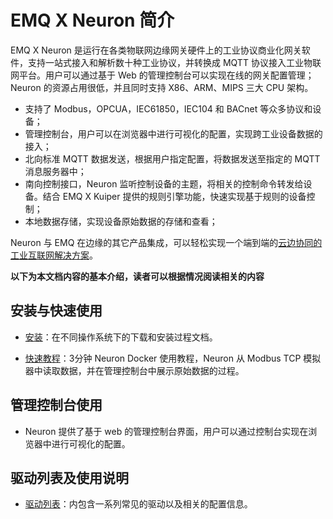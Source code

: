 # EMQ X Neuron 简介

EMQ X Neuron 是运行在各类物联网边缘网关硬件上的工业协议商业化网关软件，支持一站式接入和解析数十种工业协议，并转换成 MQTT 协议接入工业物联网平台。用户可以通过基于 Web 的管理控制台可以实现在线的网关配置管理；Neuron 的资源占用很低，并且同时支持 X86、ARM、MIPS 三大 CPU 架构。

- 支持了 Modbus，OPCUA，IEC61850，IEC104 和 BACnet 等众多协议和设备；
- 管理控制台，用户可以在浏览器中进行可视化的配置，实现跨工业设备数据的接入；
- 北向标准 MQTT 数据发送，根据用户指定配置，将数据发送至指定的 MQTT 消息服务器中；
- 南向控制接口，Neuron 监听控制设备的主题，将相关的控制命令转发给设备。结合 EMQ X Kuiper 提供的规则引擎功能，快速实现基于规则的设备控制；
- 本地数据存储，实现设备原始数据的存储和查看；

Neuron 与 EMQ 在边缘的其它产品集成，可以轻松实现一个端到端的[云边协同的工业互联网解决方案](https://www.emqx.cn/blog/emq-industrial-internet-cloud-edge-integrated-solution)。

**以下为本文档内容的基本介绍，读者可以根据情况阅读相关的内容**

## 安装与快速使用

- [安装](getting-started/install.md)：在不同操作系统下的下载和安装过程文档。

- [快速教程](getting-started/quick_start.md)：3分钟 Neuron Docker 使用教程，Neuron 从 Modbus TCP 模拟器中读取数据，并在管理控制台中展示原始数据的过程。

## 管理控制台使用

- Neuron 提供了基于 web 的管理控制台界面，用户可以通过控制台实现在浏览器中进行可视化的配置。

## 驱动列表及使用说明

- [驱动列表](neuron-driver.md)：内包含一系列常见的驱动以及相关的配置信息。
